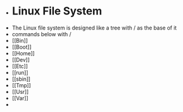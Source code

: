  - # Linux File System
- The Linux file system is designed like a tree with / as the base of it
- commands below with /
- [[Bin]]
- [[Boot]]
- [[Home]] 
- [[Dev]] 
- [[Etc]]
- [[run]]
- [[sbin]]
- [[Tmp]]
- [[Usr]]
- [[Var]]
- 